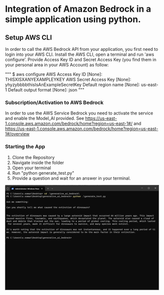 # Integration of Amazon Bedrock in a simple application using python.

## Setup AWS CLI
In order to call the AWS Bedrock API from your application, you first need to login into your AWS CLI.
Install the AWS CLI, open a terminal and run 'aws configure'. Provide Access Key ID and Secret Access Key (you find them in your personal area in your AWS Account) as follow:

"""
$ aws configure
AWS Access Key ID [None]: THISXISXANYEXAMPLEYKEY
AWS Secret Access Key [None]: yhyzybbbbthisIsAnExampleSecretKey
Default region name [None]: us-east-1
Default output format [None]: json
"""

### Subscription/Activation to AWS Bedrock
In order to use the AWS Service Bedrock you need to activate the service and enable the Model_AI provided.
See https://us-east-1.console.aws.amazon.com/bedrock/home?region=us-east-1#/ and https://us-east-1.console.aws.amazon.com/bedrock/home?region=us-east-1#/overview

### Starting the App
1. Clone the Repository
2. Navigate inside the folder
3. Open your terminal
4. Run "python generate_test.py"
5. Provide a question and wait for an answer in your terminal.


![plot](./generate_text_screenshot.png)
